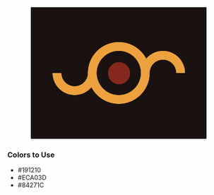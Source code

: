 <div style="text-align:center">
    <img src="../images/11.png" />
</div>

### Colors to Use
- #191210
- #ECA03D
- #84271C